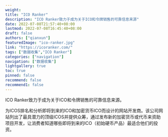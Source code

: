 ```yaml
---
weight: 
title: "ICO Ranker"
description: "ICO Ranker致力于成为关于ICO和令牌销售的可靠信息来源"
date: 2022-07-08T21:57:40+08:00
lastmod: 2022-07-08T16:45:40+08:00
draft: false
authors: ["qianxun"]
featuredImage: "ico-ranker.jpg"
link: "https://icoranker.com/"
tags: ["数据收集","ICO Ranker"]
categories: ["navigation"]
navigation: ["数据收集"]
lightgallery: true
toc: true
pinned: false
recommend: false
recommend1: false
---
```

ICO Ranker致力于成为关于ICO和令牌销售的可靠信息来源。

为ICOS排名和分析即将到来的ICO和加密货币ICO而设计的网站开发商。该公司网站列出了最具潜力的顶级ICOS并提供众筹，通过发布新的加密货币或代币来资助项目开发，让消费者知道哪些即将到来的ICO（初始硬币产品）最适合他们的投资。